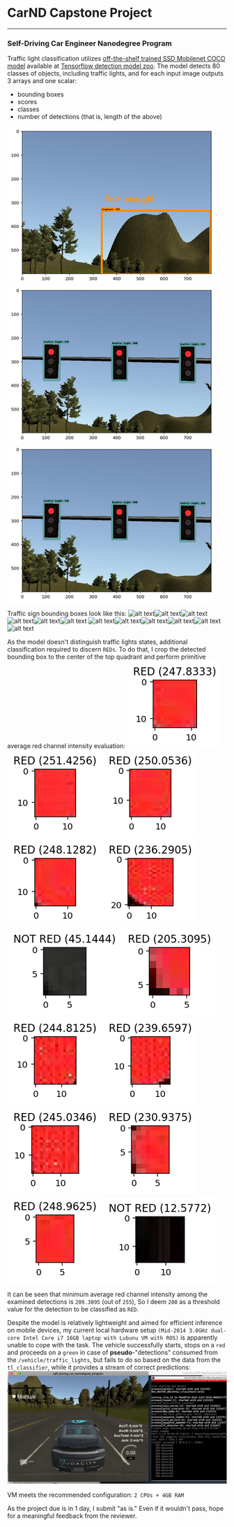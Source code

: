 [//]: # (Image References)

[elephant]: ./imgs/detection_elephant.png "elephant"
[red]: ./imgs/detection_red.png "red"
[green]: ./imgs/detection_red.png "green"
[crop0]: ./imgs/cropcrop0.png "crop"
[crop1]: ./imgs/cropcrop1.png "crop"
[crop2]: ./imgs/cropcrop2.png "crop"
[crop3]: ./imgs/cropcrop3.png "crop"
[crop4]: ./imgs/cropcrop4.png "crop"
[crop5]: ./imgs/cropcrop5.png "crop"
[crop6]: ./imgs/cropcrop6.png "crop"
[crop7]: ./imgs/cropcrop7.png "crop"
[crop8]: ./imgs/cropcrop8.png "crop"
[crop9]: ./imgs/cropcrop9.png "crop"
[crop10]: ./imgs/cropcrop10.png "crop"
[crop11]: ./imgs/cropcrop11.png "crop"
[roi0]: ./imgs/roi0.png "crop"
[roi1]: ./imgs/roi1.png "crop"
[roi2]: ./imgs/roi2.png "crop"
[roi3]: ./imgs/roi3.png "crop"
[roi4]: ./imgs/roi4.png "crop"
[roi5]: ./imgs/roi5.png "crop"
[roi6]: ./imgs/roi6.png "crop"
[roi7]: ./imgs/roi7.png "crop"
[roi8]: ./imgs/roi8.png "crop"
[roi9]: ./imgs/roi9.png "crop"
[roi10]: ./imgs/roi10.png "crop"
[roi11]: ./imgs/roi11.png "crop"
[roi12]: ./imgs/roi12.png "crop"
[screen]: ./imgs/screen.png "not moving while detected"

# CarND Capstone Project
---
### Self-Driving Car Engineer Nanodegree Program

Traffic light classification utilizes [off-the-shelf trained SSD Mobilenet COCO model](http://download.tensorflow.org/models/object_detection/ssd_mobilenet_v1_coco_2017_11_17.tar.gz) available at
[Tensorflow detection model zoo](https://github.com/tensorflow/models/blob/master/research/object_detection/g3doc/detection_model_zoo.md#tensorflow-detection-model-zoo). The model detects 80 classes of objects, including traffic lights, and for each input image outputs 3 arrays and one scalar:
* bounding boxes
* scores
* classes
* number of detections (that is, length of the above)

![alt text][elephant]
![alt text][red]
![alt text][green]

Traffic sign bounding boxes look like this:
![alt text][crop0]![alt text][crop1]![alt text][crop2]![alt text][crop3]![alt text][crop4]![alt text][crop5]
![alt text][crop6]![alt text][crop7]![alt text][crop8]![alt text][crop9]![alt text][crop10]![alt text][crop11]

As the model doesn't distinguish traffic lights states, additional classification required to discern `REDs`.
To do that, I crop the detected bounding box to the center of the top quadrant and perform primitive average red channel
intensity evaluation:
![alt text][roi0]![alt text][roi1]![alt text][roi2]![alt text][roi3]![alt text][roi4]![alt text][roi5]![alt text][roi6]
![alt text][roi7]![alt text][roi8]![alt text][roi9]![alt text][roi10]![alt text][roi11]![alt text][roi12]

It can be seen that minimum average red channel intensity among the examined detections is `209.3095` (out of `255`),
So I deem `200` as a threshold value for the detection to be classified as `RED`.

Despite the model is relatively lightweight and aimed for efficient inference on mobile devices, my current local hardware setup `(Mid-2014 3.0GHz dual-core Intel Core i7 16GB laptop with Lubunu VM with ROS)` is apparently unable to cope with the task. The vehicle successfully starts, stops on a `red` and proceeds on a `green` in case of **pseudo**-"detections" consumed from the `/vehicle/traffic_lights`, but fails to do so based on the data from the  `tl_classifier`, while it provides a stream of correct predictions:
![alt text][screen]

VM meets the recommended configuration: `2 CPUs + 4GB RAM`

As the project due is in 1 day, I submit "as is." Even if it wouldn't pass, hope for a meaningful feedback from the
reviewer.


